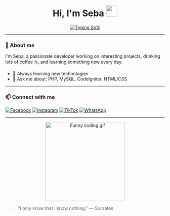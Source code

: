 <h1 align="center">
  Hi, I'm Seba <img src="https://media.giphy.com/media/hvRJCLFzcasrR4ia7z/giphy.gif" width="35" />
</h1>

<p align="center">
  <a href="https://github.com/DenverCoder1/readme-typing-svg">
    <img 
      src="https://readme-typing-svg.herokuapp.com?font=Fira+Code&weight=500&pause=1000&color=00FF00&width=600&lines=Developer+from+Argentina;Coffee+Lover+☕;Always+learning+new+things" 
      alt="Typing SVG" 
    />
  </a>
</p>

---

### 👋 About me

I'm Seba, a passionate developer working on interesting projects, drinking lots of coffee ☕, and learning something new every day.

- 🌱 Always learning new technologies  
- 💬 Ask me about: PHP, MySQL, CodeIgniter, HTML/CSS  

---

### 📫 Connect with me

[![Facebook](https://img.shields.io/badge/Facebook-1877F2?style=for-the-badge&logo=facebook&logoColor=white)](https://facebook.com/)
[![Instagram](https://img.shields.io/badge/Instagram-E4405F?style=for-the-badge&logo=instagram&logoColor=white)](https://instagram.com/)
[![TikTok](https://img.shields.io/badge/TikTok-010101?style=for-the-badge&logo=tiktok&logoColor=white)](https://tiktok.com/)
[![WhatsApp](https://img.shields.io/badge/WhatsApp-25D366?style=for-the-badge&logo=whatsapp&logoColor=white)](https://wa.me/549XXXXXXXXXX)

---

<p align="center">
  <img src="https://media.giphy.com/media/3o6Zt6ML6BklcajjsA/giphy.gif" width="250" alt="Funny coding gif" />
</p>

> "I only know that I know nothing." — Socrates
